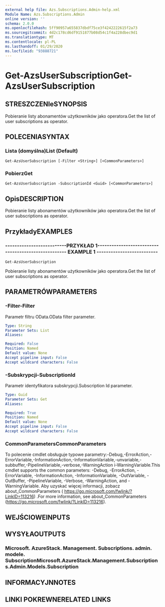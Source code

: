 ```yaml
---
external help file: Azs.Subscriptions.Admin-help.xml
Module Name: Azs.Subscriptions.Admin
online version: ''
schema: 2.0.0
ms.openlocfilehash: 5ff90957a655837dbdf75ce3f4242222615f2a73
ms.sourcegitcommit: 4d2c178cd6df9151877b08d54c1f4a228dbec9d1
ms.translationtype: MT
ms.contentlocale: pl-PL
ms.lasthandoff: 01/29/2020
ms.locfileid: "93888721"
---
```

# <span data-ttu-id="ba1ae-101">Get-AzsUserSubscription</span><span class="sxs-lookup"><span data-stu-id="ba1ae-101">Get-AzsUserSubscription</span></span>

## <span data-ttu-id="ba1ae-102">STRESZCZENIe</span><span class="sxs-lookup"><span data-stu-id="ba1ae-102">SYNOPSIS</span></span>
<span data-ttu-id="ba1ae-103">Pobieranie listy abonamentów użytkowników jako operatora.</span><span class="sxs-lookup"><span data-stu-id="ba1ae-103">Get the list of user subscriptions as operator.</span></span>

## <span data-ttu-id="ba1ae-104">POLECENIA</span><span class="sxs-lookup"><span data-stu-id="ba1ae-104">SYNTAX</span></span>

### <span data-ttu-id="ba1ae-105">Lista (domyślna)</span><span class="sxs-lookup"><span data-stu-id="ba1ae-105">List (Default)</span></span>
```
Get-AzsUserSubscription [-Filter <String>] [<CommonParameters>]
```

### <span data-ttu-id="ba1ae-106">Pobierz</span><span class="sxs-lookup"><span data-stu-id="ba1ae-106">Get</span></span>
```
Get-AzsUserSubscription -SubscriptionId <Guid> [<CommonParameters>]
```

## <span data-ttu-id="ba1ae-107">Opis</span><span class="sxs-lookup"><span data-stu-id="ba1ae-107">DESCRIPTION</span></span>
<span data-ttu-id="ba1ae-108">Pobieranie listy abonamentów użytkowników jako operatora.</span><span class="sxs-lookup"><span data-stu-id="ba1ae-108">Get the list of user subscriptions as operator.</span></span>

## <span data-ttu-id="ba1ae-109">Przykłady</span><span class="sxs-lookup"><span data-stu-id="ba1ae-109">EXAMPLES</span></span>

### <span data-ttu-id="ba1ae-110">--------------------------PRZYKŁAD 1--------------------------</span><span class="sxs-lookup"><span data-stu-id="ba1ae-110">-------------------------- EXAMPLE 1 --------------------------</span></span>
```
Get-AzsUserSubscription
```

<span data-ttu-id="ba1ae-111">Pobieranie listy abonamentów użytkowników jako operatora.</span><span class="sxs-lookup"><span data-stu-id="ba1ae-111">Get the list of user subscriptions as operator.</span></span>

## <span data-ttu-id="ba1ae-112">PARAMETRÓW</span><span class="sxs-lookup"><span data-stu-id="ba1ae-112">PARAMETERS</span></span>

### <span data-ttu-id="ba1ae-113">-Filter</span><span class="sxs-lookup"><span data-stu-id="ba1ae-113">-Filter</span></span>
<span data-ttu-id="ba1ae-114">Parametr filtru OData.</span><span class="sxs-lookup"><span data-stu-id="ba1ae-114">OData filter parameter.</span></span>

```yaml
Type: String
Parameter Sets: List
Aliases:

Required: False
Position: Named
Default value: None
Accept pipeline input: False
Accept wildcard characters: False
```

### <span data-ttu-id="ba1ae-115">-Subskrypcji</span><span class="sxs-lookup"><span data-stu-id="ba1ae-115">-SubscriptionId</span></span>
<span data-ttu-id="ba1ae-116">Parametr identyfikatora subskrypcji.</span><span class="sxs-lookup"><span data-stu-id="ba1ae-116">Subscription Id parameter.</span></span>

```yaml
Type: Guid
Parameter Sets: Get
Aliases:

Required: True
Position: Named
Default value: None
Accept pipeline input: False
Accept wildcard characters: False
```

### <span data-ttu-id="ba1ae-117">CommonParameters</span><span class="sxs-lookup"><span data-stu-id="ba1ae-117">CommonParameters</span></span>
<span data-ttu-id="ba1ae-118">To polecenie cmdlet obsługuje typowe parametry:-Debug,-ErrorAction,-ErrorVariable,-InformationAction,-InformationVariable,-unvariable,-subbuffer,-PipelineVariable,-verbose,-WarningAction i-WarningVariable.</span><span class="sxs-lookup"><span data-stu-id="ba1ae-118">This cmdlet supports the common parameters: -Debug, -ErrorAction, -ErrorVariable, -InformationAction, -InformationVariable, -OutVariable, -OutBuffer, -PipelineVariable, -Verbose, -WarningAction, and -WarningVariable.</span></span> <span data-ttu-id="ba1ae-119">Aby uzyskać więcej informacji, zobacz about_CommonParameters ( https://go.microsoft.com/fwlink/?LinkID=113216) .</span><span class="sxs-lookup"><span data-stu-id="ba1ae-119">For more information, see about_CommonParameters (https://go.microsoft.com/fwlink/?LinkID=113216).</span></span>

## <span data-ttu-id="ba1ae-120">WEJŚCIOWE</span><span class="sxs-lookup"><span data-stu-id="ba1ae-120">INPUTS</span></span>

## <span data-ttu-id="ba1ae-121">WYSYŁA</span><span class="sxs-lookup"><span data-stu-id="ba1ae-121">OUTPUTS</span></span>

### <span data-ttu-id="ba1ae-122">Microsoft. AzureStack. Management. Subscriptions. admin. modele. Subscription</span><span class="sxs-lookup"><span data-stu-id="ba1ae-122">Microsoft.AzureStack.Management.Subscriptions.Admin.Models.Subscription</span></span>

## <span data-ttu-id="ba1ae-123">INFORMACYJN</span><span class="sxs-lookup"><span data-stu-id="ba1ae-123">NOTES</span></span>

## <span data-ttu-id="ba1ae-124">LINKI POKREWNE</span><span class="sxs-lookup"><span data-stu-id="ba1ae-124">RELATED LINKS</span></span>

